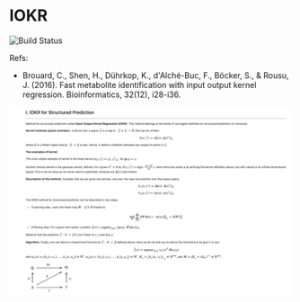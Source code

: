 # IOKR

![Build Status](https://github.com/DaSch17/IOKR/workflows/pytesting/badge.svg)

Refs:
- Brouard, C., Shen, H., Dührkop, K., d'Alché-Buc, F., Böcker, S., & Rousu, J. (2016). Fast metabolite identification with input output kernel regression. Bioinformatics, 32(12), i28-i36.


![alt text](images/readme_iokr_equations.png)

